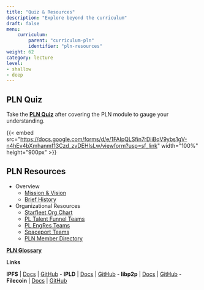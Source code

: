```yaml
---
title: "Quiz & Resources"
description: "Explore beyond the curriculum"
draft: false
menu:
    curriculum:
        parent: "curriculum-pln"
        identifier: "pln-resources"
weight: 62
category: lecture
level:
- shallow
- deep
---
```

## PLN Quiz

Take the [**PLN Quiz**](https://docs.google.com/forms/d/e/1FAIpQLSfin7rDiiBqV9ybs1gV-n4hEv4bXmhanmf13Czd_zvDEHIsLw/viewform?usp=sf_link) after covering the PLN module to gauge your understanding.

{{< embed src="https://docs.google.com/forms/d/e/1FAIpQLSfin7rDiiBqV9ybs1gV-n4hEv4bXmhanmf13Czd_zvDEHIsLw/viewform?usp=sf_link" width="100%" height="900px" >}}

## PLN Resources
* Overview
    * [Mission & Vision](https://protocol.almanac.io/handbook/protocol-labs-spaceport-JzKymu/mission-vision-vZcRfsOWSGzq8tUU4eHl5T1C0Jd4Xut1)
    * [Brief History](https://protocol.almanac.io/handbook/protocol-labs-spaceport-JzKymu/a-brief-history-0UbS7Ki4gwG0Btygfpzk5PYtGfjXiBvI)
* Organizational Resources 
    * [Starfleet Org Chart](https://www.notion.so/pl-strflt/Org-Charts-9b835d45729c4a5ba7b525005c8ab348)
    * [PL Talent Funnel Teams](https://www.notion.so/pl-strflt/Talent-Funnel-Teams-e8bb11d5d7f64c8b84bafdce7d33af01)
    * [PL EngRes Teams](https://www.notion.so/pl-strflt/PL-EngRes-Public-b5086aea86ed4f81bc7d0721c6935e1e#ea84996cf3464c53bf3119a7015f9dd5)
    * [Spaceport Teams](https://coda.io/d/Protocol-Labs-Spaceport_dDpJBnYeqJb/Team-and-Roles_suZpq#_luQNt)
    * [PLN Member Directory](https://protocol.almanac.io/handbook/protocol-labs-spaceport-JzKymu/84TYCGFm9s07JuPfNqpvCXWDLgK1EAhU)


**[PLN Glossary](https://protocol.almanac.io/handbook/protocol-labs-spaceport-JzKymu/glossary-ycx3uRbXUM3d7uf1EBz89msUmb1UjzR7)**


**Links**

**IPFS** | [Docs](https://docs.ipfs.io) | [GitHub](https://github.com/ipfs) - **IPLD** | [Docs](https://ipld.io/docs/) | [GitHub](https://github.com/ipld) - **libp2p** | [Docs](https://docs.libp2p.io) | [GitHub](https://github.com/libp2p) - **Filecoin** | [Docs](https://docs.filecoin.io) | [GitHub](https://github.com/filecoin-project)

<!--
##IPFS Glossary Does this exist?-->
